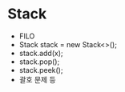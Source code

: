 # Stack

- FILO
- Stack<Integer> stack = new Stack<>();
- stack.add(x);
- stack.pop();
- stack.peek();
- 괄호 문제 등
